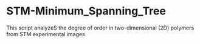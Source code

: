 # STM-Minimum_Spanning_Tree
This script analyzeS the degree of order in two-dimensional (2D) polymers from STM experimental images
